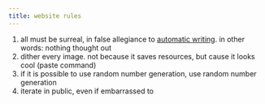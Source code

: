 ```yaml
---
title: website rules
---
```


1. all must be surreal, in false allegiance to [automatic writing](https://en.m.wikipedia.org/wiki/Surrealist_automatism). in other words: nothing thought out 
2. dither every image. not because it saves resources, but cause it looks cool (paste command)
3. if it is possible to use random number generation, use random number generation
4. iterate in public, even if embarrassed to